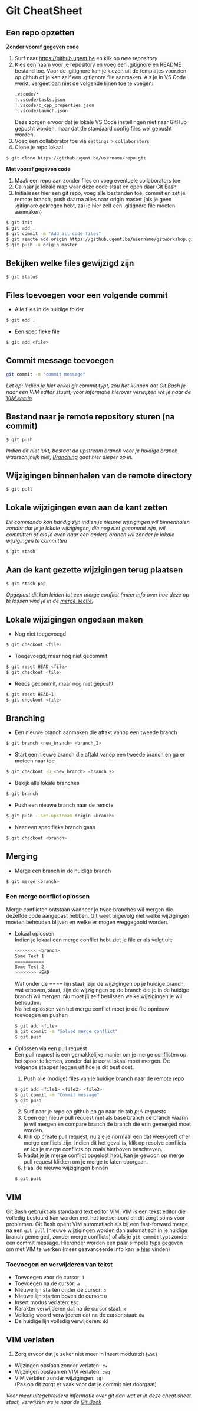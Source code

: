 # Git CheatSheet

## Een repo opzetten
**Zonder vooraf gegeven code**
1. Surf naar <https://github.ugent.be> en klik op *new repository*
2. Kies een naam voor je repository en voeg een .gitignore en README bestand toe. Voor de .gitignore kan je kiezen uit de templates voorzien op github of je kan zelf een .gitignore file aanmaken. Als je in VS Code werkt, vergeet dan niet de volgende lijnen toe te voegen:
    ```bash
    .vscode/*
    !.vscode/tasks.json
    !.vscode/c_cpp_properties.json
    !.vscode/launch.json
    ```
    Deze zorgen ervoor dat je lokale VS Code instellingen niet naar GitHub gepusht worden, maar dat de standaard config files wel gepusht worden.  
3. Voeg een collaborator toe via `settings` > `collaborators`
4. Clone je repo lokaal
```bash
$ git clone https://github.ugent.be/username/repo.git
```

**Met vooraf gegeven code**
1. Maak een repo aan zonder files en voeg eventuele collaborators toe
2. Ga naar je lokale map waar deze code staat en open daar Git Bash
3. Initialiseer hier een git repo, voeg alle bestanden toe, commit en zet je remote branch, push daarna alles naar origin master (als je geen .gitignore gekregen hebt, zal je hier zelf een .gitignore file moeten aanmaken)
```bash
$ git init
$ git add .
$ git commit -m "Add all code files"
$ git remote add origin https://github.ugent.be/username/gitworkshop.git
$ git push -u origin master
```
## Bekijken welke files gewijzigd zijn
```bash
$ git status
```

## Files toevoegen voor een volgende commit
*  Alle files in de huidige folder
```bash
$ git add .
```
* Een specifieke file
```bash
$ git add <file>
```
## Commit message toevoegen
```bash
git commit -m "commit message"
```
*Let op: Indien je hier enkel git commit typt, zou het kunnen dat Git Bash je naar een VIM editor stuurt, voor informatie hierover verwijzen we je naar de [VIM sectie](##VIM)*

## Bestand naar je remote repository sturen (na commit)

```bash
$ git push
```
*Indien dit niet lukt, bestaat de upstream branch voor je huidige branch waarschijnlijk niet, [Branching](##Branching) gaat hier dieper op in.*
## Wijzigingen binnenhalen van de remote directory
```bash
$ git pull
```
## Lokale wijzigingen even aan de kant zetten
*Dit commando kan handig zijn indien je nieuwe wijzigingen wil binnenhalen zonder dat je je lokale wijzigingen, die nog niet gecommit zijn, wil committen of als je even naar een andere branch wil zonder je lokale wijzigingen te committen*
```bash
$ git stash
```
## Aan de kant gezette wijzigingen terug plaatsen
```bash
$ git stash pop
```
*Opgepast dit kan leiden tot een merge conflict (meer info over hoe deze op te lossen vind je in de [merge sectie](##Merging))*

## Lokale wijzigingen ongedaan maken 

* Nog niet toegevoegd
```bash
$ git checkout <file>
```

* Toegevoegd, maar nog niet gecommit
```bash
$ git reset HEAD <file>
$ git checkout <file>
```
* Reeds gecommit, maar nog niet gepusht
```bash
$ git reset HEAD~1
$ git checkout <file>
```
## Branching
* Een nieuwe branch aanmaken die aftakt vanop een tweede branch
```bash
$ git branch <new_branch> <branch_2>
```
* Start een nieuwe branch die aftakt vanop een tweede branch en ga er meteen naar toe
```bash
$ git checkout -b <new_branch> <branch_2>
```
* Bekijk alle lokale branches
```bash
$ git branch
```
* Push een nieuwe branch naar de remote
```bash
$ git push --set-upstream origin <branch>
```
* Naar een specifieke branch gaan
```bash
$ git checkout <branch>
```

## Merging
* Merge een branch in de huidige branch
```bash
$ git merge <branch>
```
### Een merge conflict oplossen
Merge conflicten ontstaan wanneer je twee branches wil mergen die dezelfde code aangepast hebben. Git weet bijgevolg niet welke wijzigingen moeten behouden blijven en welke er mogen weggegooid worden.  
 * Lokaal oplossen  
     Indien je lokaal een merge conflict hebt ziet je file er als volgt uit:
     ```bash
     <<<<<<<< <branch>  
     Some Text 1  
     ===========
     Some Text 2
     >>>>>>>> HEAD 
     ```
     Wat onder de ==== lijn staat, zijn de wijzigingen op je huidige branch, wat erboven, staat, zijn de wijzigingen op de branch die je in de huidige branch wil mergen. Nu moet jij zelf beslissen welke wijzigingen je wil behouden.  
     Na het oplossen van het merge conflict moet je de file opnieuw toevoegen en pushen
     ```bash
     $ git add <file>
     $ git commit -m "Solved merge conflict"
     $ git push
     ```
* Oplossen via een pull request  
    Een pull request is een gemakkelijke manier om je merge conflicten op het spoor te komen, zonder dat je eerst lokaal moet mergen. De volgende stappen leggen uit hoe je dit best doet.  

     1.  Push alle (nodige) files van je huidige branch naar de remote repo
     ```bash
     $ git add <file1> <file2> <file3>
     $ git commit -m "Commit message"
     $ git push
     ```
     2. Surf naar je repo op github en ga naar de tab *pull requests*
     3. Open een nieuw pull request met als base branch de branch waarin je wil mergen en compare branch de branch die erin gemerged moet worden.
     4. Klik op create pull request, nu zie je normaal een dat weergeeft of er merge conflicts zijn. Indien dit het geval is, klik op resolve conflicts en los je merge conflicts op zoals hierboven beschreven.
     5. Nadat je je merge conflict opgelost hebt, kan je gewoon op merge pull request klikken om je merge te laten doorgaan.
     6. Haal de nieuwe wijzigingen binnen
     ```bash
     $ git pull
     ```

## VIM
Git Bash gebruikt als standaard text editor VIM. VIM is een tekst editor die volledig bestuurd kan worden met het toetsenbord en dit zorgt soms voor problemen. Git Bash opent VIM automatisch als bij een fast-forward merge na een `git pull` (nieuwe wijzigingen worden dan automatisch in je huidige branch gemerged, zonder merge conflicts) of als je `git commit` typt zonder een commit message. Hieronder worden een paar simpele typs gegeven om met VIM te werken (meer geavanceerde info kan je [hier](https://vim.fandom.com/wiki/Vim_Tips_Wiki) vinden)

### Toevoegen en verwijderen van tekst
* Toevoegen voor de cursor: `i`
* Toevoegen na de cursor: `a`
* Nieuwe lijn starten onder de cursor: `o`
* Nieuwe lijn starten boven de cursor: `O`
* Insert modus verlaten: `ESC`
* Karakter verwijderen dat na de cursor staat: `x`
* Volledig woord verwijderen dat na de cursor staat: `dw`
* De huidige lijn volledig verwijderen: `dd`

## VIM verlaten
1) Zorg ervoor dat je zeker niet meer in Insert modus zit (`ESC`)
* Wijzingen opslaan zonder verlaten: `:w`
* Wijzingen opslaan en VIM verlaten: `:wq`
* VIM verlaten zonder wijzigingen: `:q!`  
(Pas op dit zorgt er vaak voor dat je commit niet doorgaat)


*Voor meer uitegebreidere informatie over git dan wat er in deze cheat sheet staat, verwijzen we je naar de [Git Book](https://git-scm.com/book/en/v2)*